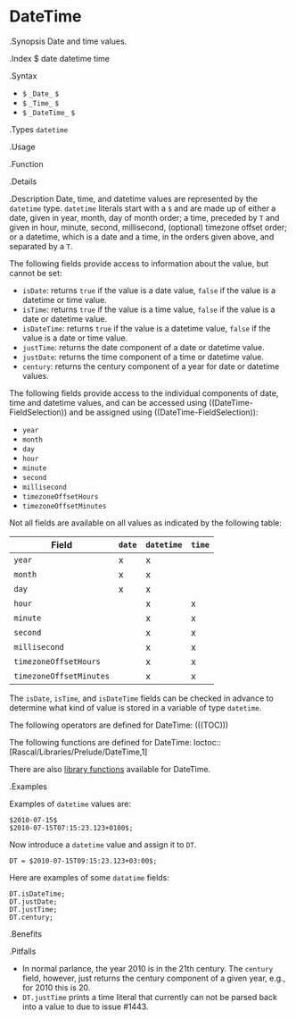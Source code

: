 # DateTime

.Synopsis
Date and time values.

.Index
$ date datetime time

.Syntax

*  `$` `_Date_` `$`
*  `$` `_Time_` `$`
*  `$` `_DateTime_` `$`

.Types
`datetime`

.Usage

.Function

.Details

.Description
Date, time, and datetime values are represented by the `datetime` type.
`datetime` literals start with a `$` and are made up of either a date, given in year, month, day of month order; 
a time, preceded by `T` and given in hour, minute, second, millisecond, (optional) timezone offset order; 
or a datetime, which is a date and a time, in the orders given above, and separated by a `T`. 

The following fields provide access to information about the value, but cannot be set:

* `isDate`: returns `true` if the value is a date value, `false` if the value is a
   datetime or time value.
* `isTime`: returns `true` if the value is a time value, `false` if the value is a
   date or datetime value.
* `isDateTime`: returns `true` if the value is a datetime value, `false` if the value is a
   date or time value.
* `justTime`: returns the date component of a date or datetime value.
* `justDate`: returns the time component of a time or datetime value.
* `century`: returns the century component of a year for date or datetime values.


The following fields provide access to the individual components of date, time and datetime values,
and can be accessed using ((DateTime-FieldSelection)) and be assigned using ((DateTime-FieldSelection)):

*  `year`
*  `month`
*  `day`
*  `hour`
*  `minute`
*  `second`
*  `millisecond`
*  `timezoneOffsetHours`
*  `timezoneOffsetMinutes`


Not all fields are available on all values as indicated by the following table:

| Field                   | `date` | `datetime` | `time`  |
| --- | --- | --- | --- |
| `year`                  |  x     |  x         |        
| `month`                 |  x     |  x         |        
| `day`                   |  x     |  x         |        
| `hour`                  |        |  x         | x       |
| `minute`                |        |  x         | x       |
| `second`                |        |  x         | x       |
| `millisecond`           |        |  x         | x       |
| `timezoneOffsetHours`   |        |  x         | x       |
| `timezoneOffsetMinutes` |        |  x         | x       |


The `isDate`, `isTime`, and `isDateTime` fields can be checked in advance to determine what
kind of value is stored in a variable of type `datetime`.

The following operators are defined for DateTime:
(((TOC)))

The following functions are defined for DateTime:
loctoc::[Rascal/Libraries/Prelude/DateTime,1]

There are also [library functions]((Libraries:Prelude-DateTime)) available for DateTime.

.Examples

Examples of `datetime` values are:
```rascal-shell,continue
$2010-07-15$
$2010-07-15T07:15:23.123+0100$;
```
Now introduce a `datetime` value and assign it to `DT`.
```rascal-shell,continue
DT = $2010-07-15T09:15:23.123+03:00$;
```
Here are examples of some `datatime` fields:
```rascal-shell,continue
DT.isDateTime;
DT.justDate;
DT.justTime;
DT.century;
```

.Benefits

.Pitfalls

* In normal parlance, the year 2010 is in the 21th century. The `century` field, however, just returns the century component of a given year, e.g., for 2010 this is 20.
* `DT.justTime` prints a time literal that currently can not be parsed back into a value to due to issue #1443.

